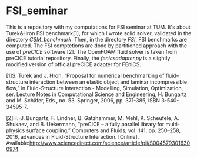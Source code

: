 # FSI_seminar

This is a repository with my computations for FSI seminar at TUM. It's about Turek&Hron FSI benchmark[1],
for which I wrote solid solver, validated in the directory *CSM_benchmark*. Then, in the directory
*FSI*, FSI benchmarks are computed. The FSI comptetions are done by partitioned approach with the use
of *preCICE* software [2]. The OpenFOAM fluid solver is taken from preCICE tutorial repository.
Finally, the *fenicsadapter.py* is a slightly modified version of official preCICE adapter for FEniCS.


[1]S. Turek and J. Hron, “Proposal for numerical benchmarking of fluid–structure interaction between an elastic object and laminar incompressible flow,” in Fluid-Structure Interaction - Modelling, Simulation, Optimization, ser. Lecture Notes in Computational Science and Engineering, H. Bungartz and M. Schäfer, Eds., no. 53. Springer, 2006, pp. 371-385, iSBN 3-540-34595-7.

[2]H.-J. Bungartz, F. Lindner, B. Gatzhammer, M. Mehl, K. Scheufele, A. Shukaev, and B. Uekermann, “preCICE – a fully parallel library for multi-physics surface coupling,” Computers and Fluids, vol. 141, pp. 250–258, 2016, advances in Fluid-Structure Interaction. [Online]. Available:http://www.sciencedirect.com/science/article/pii/S0045793016300974
